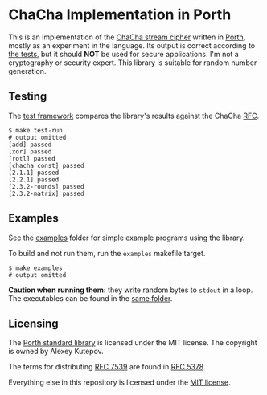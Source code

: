 # ChaCha Implementation in Porth

This is an implementation of the [ChaCha stream cipher](https://en.wikipedia.org/wiki/ChaCha_(cipher)#ChaCha_variant) written in [Porth](https://gitlab.com/tsoding/porth), mostly as an experiment in the language.
Its output is correct according to [the tests](./src/test.porth), but it should **NOT** be used for secure applications.
I'm not a cryptography or security expert.
This library is suitable for random number generation.

## Testing

The [test framework](./src/test.porth) compares the library's results against the ChaCha [RFC](./res/chacha-rfc7539.txt).

```console
$ make test-run
# output omitted
[add] passed
[xor] passed
[rotl] passed
[chacha_const] passed
[2.1.1] passed
[2.2.1] passed
[2.3.2-rounds] passed
[2.3.2-matrix] passed
```

## Examples

See the [examples](./examples) folder for simple example programs using the library.

To build and not run them, run the `examples` makefile target.
```console
$ make examples
# output omitted
```
**Caution when running them:** they write random bytes to `stdout` in a loop.
The executables can be found in the [same folder](./examples).

## Licensing

The [Porth standard library](./std/) is licensed under the MIT license.
The copyright is owned by Alexey Kutepov.

The terms for distributing [RFC 7539](./res/chacha-rfc7539.txt) are found in [RFC 5378](https://datatracker.ietf.org/doc/rfc5378/).

Everything else in this repository is licensed under the [MIT license](LICENSE).

